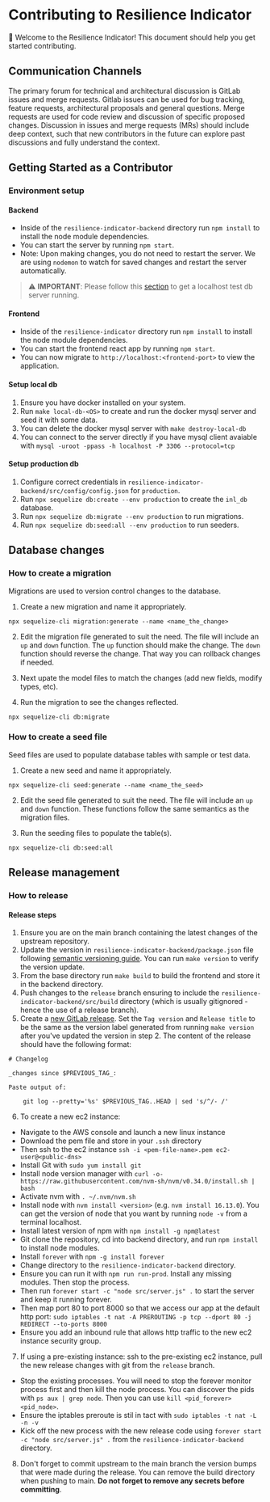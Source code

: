 # Contributing to Resilience Indicator

:tada: Welcome to the Resilience Indicator! This document should help you get started contributing.

## Communication Channels

The primary forum for technical and architectural discussion is GitLab issues and merge requests. Gitlab issues can be used for bug tracking, feature requests, architectural proposals and general questions. Merge requests are used for code review and discussion of specific proposed changes. Discussion in issues and merge requests (MRs) should include deep context, such that new contributors in the future can explore past discussions and fully understand the context.

## Getting Started as a Contributor

### Environment setup

#### Backend

- Inside of the `resilience-indicator-backend` directory run `npm install` to install the node module dependencies.
- You can start the server by running `npm start`.
- Note: Upon making changes, you do not need to restart the server. We are using `nodemon` to watch for saved changes and restart the server automatically.

> :warning: **IMPORTANT**: Please follow this [section](#setup-local-db) to get a localhost test db server running.

#### Frontend

- Inside of the `resilience-indicator` directory run `npm install` to install the node module dependencies.
- You can start the frontend react app by running `npm start`.
- You can now migrate to `http://localhost:<frontend-port>` to view the application.

#### Setup local db

1. Ensure you have docker installed on your system.
2. Run `make local-db-<OS>` to create and run the docker mysql server and seed it with some data.
3. You can delete the docker mysql server with `make destroy-local-db`
4. You can connect to the server directly if you have mysql client avaiable with `mysql -uroot -ppass -h localhost -P 3306 --protocol=tcp`

#### Setup production db

1. Configure correct credentials in `resilience-indicator-backend/src/config/config.json` for `production`.
2. Run `npx sequelize db:create --env production` to create the `inl_db` database.
3. Run `npx sequelize db:migrate --env production` to run migrations.
4. Run `npx sequelize db:seed:all --env production` to run seeders.
## Database changes

### How to create a migration

Migrations are used to version control changes to the database.

1. Create a new migration and name it appropriately.

```
npx sequelize-cli migration:generate --name <name_the_change>
```

2. Edit the migration file generated to suit the need. The file will include an `up` and `down` function. The `up` function should make the change. The `down` function should reverse the change. That way you can rollback changes if needed.

3. Next upate the model files to match the changes (add new fields, modify types, etc).

4. Run the migration to see the changes reflected.

```
npx sequelize-cli db:migrate
```

### How to create a seed file

Seed files are used to populate database tables with sample or test data.

1. Create a new seed and name it appropriately.

```
npx sequelize-cli seed:generate --name <name_the_seed>
```

2. Edit the seed file generated to suit the need. The file will include an `up` and `down` function. These functions follow the same semantics as the migration files.

3. Run the seeding files to populate the table(s).

```
npx sequelize-cli db:seed:all
```

## Release management

### How to release

#### Release steps
1. Ensure you are on the main branch containing the latest changes of the upstream repository.
2. Update the version in `resilience-indicator-backend/package.json` file following [semantic versioning guide](https://semver.org/). You can run `make version` to verify the version update.
3. From the base directory run `make build` to build the frontend and store it in the backend directory. 
4. Push changes to the `release` branch ensuring to include the `resilience-indicator-backend/src/build` directory (which is usually gitignored - hence the use of a release branch).
5. Create a [new GitLab release](https://docs.gitlab.com/ee/user/project/releases/#create-a-release). Set the `Tag version` and `Release title` to be the same as the version label generated from running `make version` after you've updated the version in step 2. The content of the release should have the following format:
```
# Changelog

_changes since $PREVIOUS_TAG_:

Paste output of:

    git log --pretty='%s' $PREVIOUS_TAG..HEAD | sed 's/^/- /'
```
6. To create a new ec2 instance:
- Navigate to the AWS console and launch a new linux instance
- Download the pem file and store in your `.ssh` directory
- Then ssh to the ec2 instance `ssh -i <pem-file-name>.pem ec2-user@<public-dns>`
- Install Git with `sudo yum install git`
- Install node version manager with `curl -o- https://raw.githubusercontent.com/nvm-sh/nvm/v0.34.0/install.sh | bash`
- Activate nvm with `. ~/.nvm/nvm.sh`
- Install node with `nvm install <version>` (e.g. `nvm install 16.13.0`). You can get the version of node that you want by running `node -v` from a terminal localhost.
- Install latest version of npm with `npm install -g npm@latest`
- Git clone the repository, cd into backend directory, and run `npm install` to install node modules.
- Install `forever` with `npm -g install forever`
- Change directory to the `resilience-indicator-backend` directory.
- Ensure you can run it with `npm run run-prod`. Install any missing modules. Then stop the process.
- Then run `forever start -c "node src/server.js" .` to start the server and keep it running forever.
- Then map port 80 to port 8000 so that we access our app at the default http port: `sudo iptables -t nat -A PREROUTING -p tcp --dport 80 -j REDIRECT --to-ports 8000`
- Ensure you add an inbound rule that allows http traffic to the new ec2 instance security group.
7. If using a pre-existing instance: ssh to the pre-existing ec2 instance, pull the new release changes with git from the `release` branch.
- Stop the existing processes. You will need to stop the forever monitor process first and then kill the node process. You can discover the pids with `ps aux | grep node`. Then you can use `kill <pid_forever> <pid_node>`.
- Ensure the iptables preroute is stil in tact with `sudo iptables -t nat -L -n -v`
- Kick off the new process with the new release code using `forever start -c "node src/server.js" .` from the `resilience-indicator-backend` directory. 
8. Don't forget to commit upstream to the main branch the version bumps that were made during the release. You can remove the build directory when pushing to main. **Do not forget to remove any secrets before committing**.
